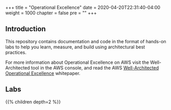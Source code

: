 +++
title = "Operational Excellence"
date = 2020-04-20T22:31:40-04:00
weight = 1000
chapter = false
pre = ""
+++

## Introduction

This repository contains documentation and code in the format of hands-on labs to help you learn, measure, and build using architectural best practices.

For more information about Operational Excellence on AWS visit the Well-Architected tool in the AWS console, and read the AWS [Well-Architected Operational Excellence](https://docs.aws.amazon.com/wellarchitected/latest/operational-excellence-pillar/wellarchitected-operational-excellence-pillar.pdf) whitepaper.

## Labs

{{% children depth=2 %}}
